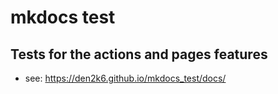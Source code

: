 # mkdocs test
## Tests for the actions and pages features

* see: https://den2k6.github.io/mkdocs_test/docs/
